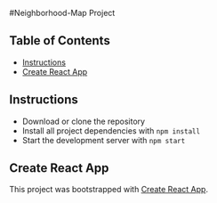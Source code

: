 #Neighborhood-Map Project

## Table of Contents
  - [Instructions](#Instructions)
  - [Create React App](#Create-React-App)

## Instructions
- Download or clone the repository
- Install all project dependencies with `npm install`
- Start the development server with `npm start`

## Create React App
This project was bootstrapped with [Create React App](https://github.com/facebookincubator/create-react-app).

